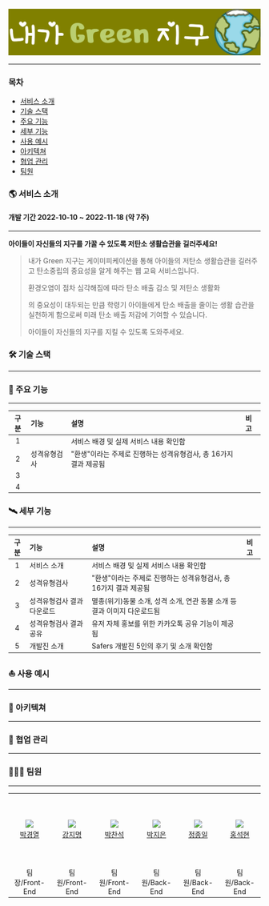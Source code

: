 ![](assets/2022-11-19-15-20-15-image.png)

***

### 목차

- [서비스 소개](#🌎-서비스-소개)
- [기술 스택](#🛠-기술-스택)
- [주요 기능](#🚀-주요-기능)
- [세부 기능](#🛰-세부-기능)
- [사용 예시](#⛵-사용-예시)
- [아키텍쳐](#🔎-아키텍쳐)
- [협업 관리](#📅-협업-관리)
- [팀원](#👨‍👩‍👦-팀원)



### 🌎 서비스 소개

#### 개발 기간 2022-10-10 ~ 2022-11-18 (약 7주)

---

**아이들이 자신들의 지구를 가꿀 수 있도록 저탄소 생활습관을 길러주세요!**

> 내가 Green 지구는 게이미피케이션을 통해 아이들의 저탄소 생활습관을 길러주고 탄소중립의 중요성을 알게 해주는 웹 교육 서비스입니다.
> 
> 환경오염이 점차 심각해짐에 따라 탄소 배출 감소 및 저탄소 생활화
> 
> 의 중요성이 대두되는 만큼 학령기 아이들에게 탄소 배출을 줄이는 생활 습관을 실천하게 함으로써 미래 탄소 배출 저감에 기여할 수 있습니다.
> 
> 아이들이 자신들의 지구를 지킬 수 있도록 도와주세요.

### 🛠 기술 스택

***

### 🚀 주요 기능

***

| 구분  | 기능     | 설명                                     | 비고  |
|:---:|:------ |:-------------------------------------- |:--- |
| 1   |        | 서비스 배경 및 실제 서비스 내용 확인함                 |     |
| 2   | 성격유형검사 | "환생"이라는 주제로 진행하는 성격유형검사, 총 16가지 결과 제공됨 |     |
| 3   |        |                                        |     |
| 4   |        |                                        |     |

### 🛰 세부 기능

***

| 구분  | 기능             | 설명                                          | 비고  |
|:---:|:-------------- |:------------------------------------------- |:--- |
| 1   | 서비스 소개         | 서비스 배경 및 실제 서비스 내용 확인함                      |     |
| 2   | 성격유형검사         | "환생"이라는 주제로 진행하는 성격유형검사, 총 16가지 결과 제공됨      |     |
| 3   | 성격유형검사 결과 다운로드 | 멸종(위기)동물 소개, 성격 소개, 연관 동물 소개 등 결과 이미지 다운로드됨 |     |
| 4   | 성격유형검사 결과 공유   | 유저 자체 홍보를 위한 카카오톡 공유 기능이 제공됨                |     |
| 5   | 개발진 소개         | Safers 개발진 5인의 후기 및 소개 확인함                  |     |

### ⛵ 사용 예시

---

### 🔎 아키텍쳐

***

### 📅 협업 관리

---

### 👨‍👩‍👦 팀원

***

<table>
 <tr>
 <td height="140px" align="center"> <a href="https://github.com/Gyeong10">
 <img src="https://avatars.githubusercontent.com/u/97589661?v=4" width="140px" /> <br>박경열</a> <br> </td>
 <td height="140px" align="center"> <a href="https://github.com/rainbow77777">
 <img src="https://avatars.githubusercontent.com/u/97589858?v=4" width="140px" /> <br>강지명</a> <br> </td>
 <td height="140px" align="center"> <a href="https://github.com/ict-cspark/">
 <img src="https://avatars.githubusercontent.com/u/97655714?v=4" width="140px" /> <br>박찬석</a> <br> </td>
 <td height="140px" align="center"> <a href="https://github.com/3jieun3">
 <img src="https://avatars.githubusercontent.com/u/97589856?v=4" width="140px" /> <br>박지은</a> <br> </td>
 <td height="140px" align="center"> <a href="https://github.com/jongil512">
 <img src="https://avatars.githubusercontent.com/u/87854212?v=4" width="140px" /> <br>정종일</a> <br> </td>
 <td height="140px" align="center"> <a href="https://github.com/sskong777">
 <img src="https://avatars.githubusercontent.com/u/97655673?v=4" width="140px" /> <br>홍석현</a> <br> </td>
 </tr>
 <tr>
 <td align="center">
 팀장/Front-End
 </td>
 <td align="center">
 팀원/Front-End
 </td>
 <td align="center">
 팀원/Front-End
 </td>
 <td align="center">
 팀원/Back-End
 </td>
 <td align="center">
 팀원/Back-End
 </td>
 <td align="center">
 팀원/Back-End
 </td>
 </tr>
</table>